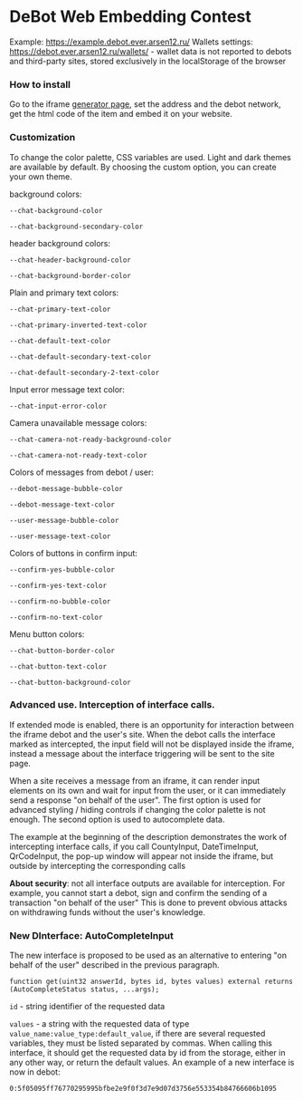 # DeBot Web Embedding Contest

Example: https://example.debot.ever.arsen12.ru/
Wallets settings: https://debot.ever.arsen12.ru/wallets/ - wallet data is not reported to debots and third-party sites, stored exclusively in the localStorage of the browser


### How to install
Go to the iframe [generator page](https://debot.ever.arsen12.ru/generate), set the address and the debot network, get the html code of the item and embed it on your website.

### Customization
To change the color palette, CSS variables are used. Light and dark themes are
available by default. By choosing the custom option, you can create your own
theme.

background colors:

`--chat-background-color`

`--chat-background-secondary-color`

header background colors:

`--chat-header-background-color`

`--chat-background-border-color`

Plain and primary text colors:

`--chat-primary-text-color`

`--chat-primary-inverted-text-color`

`--chat-default-text-color`

`--chat-default-secondary-text-color`

`--chat-default-secondary-2-text-color`

Input error message text color:

`--chat-input-error-color`

Camera unavailable message colors:

`--chat-camera-not-ready-background-color`

`--chat-camera-not-ready-text-color`

Colors of messages from debot / user:

`--debot-message-bubble-color`

`--debot-message-text-color`

`--user-message-bubble-color`

`--user-message-text-color`

Colors of buttons in confirm input:

`--confirm-yes-bubble-color`

`--confirm-yes-text-color`

`--confirm-no-bubble-color`

`--confirm-no-text-color`

Menu button colors:

`--chat-button-border-color`

`--chat-button-text-color`

`--chat-button-background-color`


### Advanced use. Interception of interface calls.

If extended mode is enabled, there is an opportunity for interaction between the iframe debot and the user's site. When the debot calls the interface marked as intercepted, the input field will not be displayed inside the iframe, instead a message about the interface triggering will be sent to the site page.

When a site receives a message from an iframe, it can render input elements on its own and wait for input from the user, or it can immediately send a response "on behalf of the user". The first option is used for advanced styling / hiding controls if changing the color palette is not enough. The second option is used to autocomplete data.

The example at the beginning of the description demonstrates the work of intercepting interface calls, if you call CountyInput, DateTimeInput, QrCodeInput, the pop-up window will appear not inside the iframe, but outside by intercepting the corresponding calls

**About security**: not all interface outputs are available for interception. For example, you cannot start a debot, sign and confirm the sending of a transaction "on behalf of the user" This is done to prevent obvious attacks on withdrawing funds without the user's knowledge.

### New DInterface: AutoCompleteInput

The new interface is proposed to be used as an alternative to entering "on behalf of the user" described in the previous paragraph.

`function get(uint32 answerId, bytes id, bytes values) external returns (AutoCompleteStatus status, ...args);`

`id` - string identifier of the requested data

`values` - a string with the requested data of type `value_name:value_type:default_value`, if there are several requested variables, they must be listed separated by commas.
When calling this interface, it should get the requested data by id from the storage, either in any other way, or return the default values. An example of a new interface is now in debot:

`0:5f05095ff76770295995bfbe2e9f0f3d7e9d07d3756e553354b84766606b1095`
